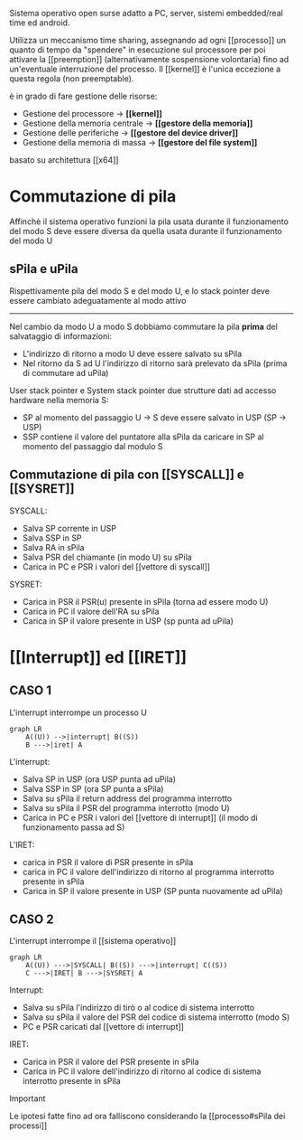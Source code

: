 Sistema operativo open surse adatto a PC, server, sistemi embedded/real time ed android.

Utilizza un meccanismo time sharing, assegnando ad ogni [[processo]] un quanto di tempo da "spendere" in esecuzione sul processore per poi attivare la [[preemption]] (alternativamente sospensione volontaria) fino ad un'eventuale interruzione del processo.
Il [[kernel]] è l'unica eccezione a questa regola (non preemptable).


è in grado di fare gestione delle risorse:
- Gestione del processore -> **[[kernel]]**
- Gestione della memoria centrale -> **[[gestore della memoria]]**
- Gestione delle periferiche -> **[[gestore del device driver]]**
- Gestione della memoria di massa -> **[[gestore del file system]]**


basato su architettura [[x64]]

# Commutazione di pila
Affinchè il sistema operativo funzioni la pila usata durante il funzionamento del modo S deve essere diversa da quella usata durante il funzionamento del modo U


## sPila e uPila
Rispettivamente pila del modo S e del modo U, e lo stack pointer deve essere cambiato adeguatamente al modo attivo

---

Nel cambio da modo U a modo S dobbiamo commutare la pila **prima** del salvataggio di informazioni:
- L'indirizzo di ritorno a modo U deve essere salvato su sPila
- Nel ritorno da S ad U l'indirizzo di ritorno sarà prelevato da sPila (prima di commutare ad uPila)

User stack pointer e System stack pointer due strutture dati ad accesso hardware nella memoria S:
- SP al momento del passaggio U -> S deve essere salvato in USP (SP -> USP)
- SSP contiene il valore del puntatore alla sPila da caricare in SP al momento del passaggio dal modulo S



## Commutazione di pila con [[SYSCALL]] e [[SYSRET]]
SYSCALL:
- Salva SP corrente in USP
- Salva SSP in SP
- Salva RA in sPila
- Salva PSR del chiamante (in modo U) su sPila
- Carica in PC e PSR i valori del [[vettore di syscall]]


SYSRET:
- Carica in PSR il PSR(u) presente in sPila (torna ad essere modo U)
- Carica in PC il valore dell'RA su sPila
- Carica in SP il valore presente in USP (sp punta ad uPila)


# [[Interrupt]] ed [[IRET]]

## CASO 1
L'interrupt interrompe un processo U
```mermaid
graph LR
	A((U)) -->|interrupt| B((S))
	B --->|iret| A
```

L'interrupt:
- Salva SP in USP (ora USP punta ad uPila)
- Salva SSP in SP (ora SP punta a sPila)
- Salva su sPila il return address del programma interrotto
- Salva su sPila il PSR del programma interrotto (modo U)
- Carica in PC e PSR i valori del [[vettore di interrupt]] (il modo di funzionamento passa ad S)

L'IRET:
- carica in PSR il valore di PSR presente in sPila
- carica in PC il valore dell'indirizzo di ritorno al programma interrotto presente in sPila
- Carica in SP il valore presente in USP (SP punta nuovamente ad uPila)


## CASO 2
L'interrupt interrompe il [[sistema operativo]]
```mermaid
graph LR
	A((U)) --->|SYSCALL| B((S)) --->|interrupt| C((S))
	C --->|IRET| B --->|SYSRET| A
```

Interrupt:
- Salva su sPila l'indirizzo di tirò o al codice di sistema interrotto
- Salva su sPila il valore del PSR del codice di sistema interrotto (modo S)
- PC e PSR caricati dal [[vettore di interrupt]]

IRET:
-  Carica in PSR il valore del PSR presente in sPila
- Carica in PC il valore dell'indirizzo di ritorno al codice di sistema interrotto presente in sPila

>[!important]
Le ipotesi fatte fino ad ora falliscono considerando la [[processo#sPila dei processi]]




